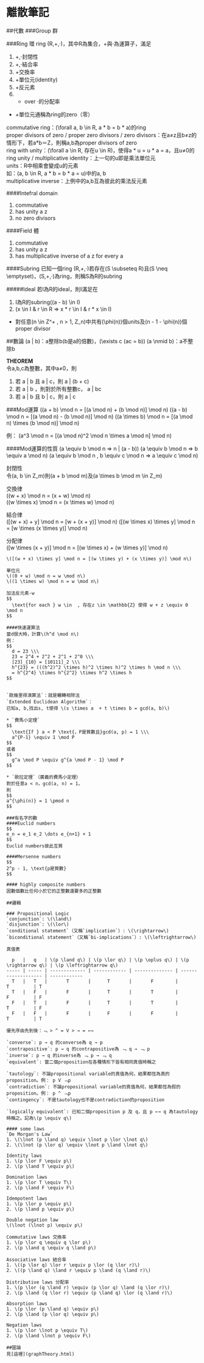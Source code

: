 # 離散筆記

##代數
###Group 群

###Ring 環
ring (R,+,‧)，其中R為集合，+與‧為運算子，滿足
1. +,‧封閉性
2. +,‧結合率
3. +交換率
4. +單位元(identity)
5. +反元素
6. + over ‧的分配率  

* +單位元通稱為ring的zero（零）

commutative ring：\(\forall a, b \in R, a * b = b * a\)的ring  
proper divisors of zero / proper zero divisors / zero divisors：在a≠z且b≠z的情形下，若a*b＝Z，則稱a,b為proper divisors of zero  
ring with unity：\(\forall a \in R, 存在u \in R\)，使得a * u = u * a = a，且u≠0的ring
unity / multiplicative identity：上一句的u即是乘法單位元  
units：R中相乘會變成u的元素  
如：\(a, b \in R, a * b = b * a = u\)中的a, b  
multiplicative inverse：上例中的a,b互為彼此的乘法反元素

####Intefral domain
1. commutative
2. has unity a z
3. no zero divisors

####Field 體
1. commutative
2. has unity a z
3. has multiplicative inverse of a z for every a   
  

####Subring
已知一個ring (R,+,‧)若存在\(S \subseteq R\)且\(S \neq \emptyset\)，(S,+,‧)為ring，則稱S為R的subring

#####Ideal
若I為R的ideal，則I滿足在
1. I為R的subring\((a - b) \in I\)
2. \(x \in I \& r \in R => x * r \in I \& r * x \in I\)

* 對任意\(n \in Z^+ , n > 1, Z_n\)中共有\(\phi(n)\)個units及\(n - 1 - \phi(n)\)個proper divisor

##數論
\(a | b\)：a整除b(b是a的倍數)，\(\exists c (ac = b)\)
\(a \nmid b\)：a不整除b

**THEOREM**  
令a,b,c為整數，其中a≠0，則  
1. 若 a | b 且 a | c，則 a | (b + c)
2. 若 a | b ，則對於所有整數c， a | bc
3. 若 a | b 且 b | c，則 a | c

###Mod運算
\((a + b) \mod n = [(a \mod n) + (b \mod n)] \mod n\)
\((a - b) \mod n = [(a \mod n) - (b \mod n)] \mod n\)
\((a \times b) \mod n = [(a \mod n) \times (b \mod n)] \mod n\)

例：
\(a^3 \mod n = [(a \mod n)^2 \mod n \times a \mod n] \mod n\)

####Mod運算的性質
\(a \equiv b \mod n => n | (a - b)\)
\(a \equiv b \mod n => b \equiv a \mod n\)
\(a \equiv b \mod n , b \equiv c \mod n => a \equiv c \mod n\)

封閉性  
令\(a, b \in Z_m\)則\(a + b \mod m\)及\(a \times b \mod m \in Z_m\)

交換律  
\((w + x) \mod n = (x + w) \mod n\)  
\((w \times x) \mod n = (x \times w) \mod n\)

結合律  
\([(w + x) + y] \mod n = [w + (x + y)] \mod n\)
\([(w \times x) \times y] \mod n = [w \times (x \times y)] \mod n\)

分配律  
\([w \times (x + y)] \mod n = [(w \times x) + (w \times y)] \mod n\)  
~~~ \([w + (x \times y)] \mod n = [(w + x) \times (w + y)] \mod n\) ~~~ 筆記有誤 
\([(w + x) \times y] \mod n = [(w \times y) + (x \times y)] \mod n\)

單位元  
\((0 + w) \mod n = w \mod n\)
\((1 \times w) \mod n = w \mod n\)

加法反元素-w  
$$
  \text{for each } w \in  , 存在z \in \mathbb{Z} 使得 w + z \equiv 0 \mod n
$$

####快速運算法
當d很大時，計算\(h^d \mod n\)
例：
$$
  d = 23 \\\
  23 = 2^4 + 2^2 + 2^1 + 2^0 \\\
  [23]_{10} = [10111]_2 \\\
  h^{23} = (((h^2)^2 \times h)^2 \times h)^2 \times h \mod n \\\
  = h^{2^4} \times h^{2^2} \times h^2 \times h
$$


`歐幾里得演算法`：就是輾轉相除法  
`Extended Euclidean Algorithm`：
已知a, b,找出s, t使得 \(s \times a  + t \times b = gcd(a, b)\)

* `費馬小定理`
$$
  \text{If } a < P \text{，P是質數且}gcd(a, p) = 1 \\\
  a^{P-1} \equiv 1 \mod P 
$$
或者
$$
  g^a \mod P \equiv g^{a \mod P - 1} \mod P
$$

* `歐拉定理`（廣義的費馬小定理）
對於任意a < n，gcd(a, n) = 1，
則
$$
a^{\phi(n)} = 1 \pmod n
$$

###有名字的數
####Euclid numbers
$$
e_n = e_1 e_2 \dots e_{n+1} + 1
$$
Euclid numbers彼此互質

####Mersenne numbers
$$
2^p - 1, \text{p是質數}
$$

#### highly composite numbers
因數個數比任何小於它的正整數還要多的正整數

##邏輯

### Propositional Logic
`conjunction`: \(\land\)  
`disjunction`: \(\lor\)  
`conditional statement`（又稱`implication`）: \(\rightarrow\)  
`biconditional statement`（又稱`bi-implications`）: \(\leftrightarrow\)

真值表  

  p   |   q   | \(p \land q\) | \(p \lor q\) | \(p \oplus q\) | \(p \rightarrow q\) | \(p \leftrightarrow q\)
----- | ----- | ------------- | ------------ | -------------- | ------------------- | ------------
  T   |   T   |       T       |      T       |       F        |           T         | T
  T   |   F   |       F       |      T       |       T        |           F         | F
  F   |   T   |       F       |      T       |       T        |           T         | F
  F   |   F   |       F       |      F       |       F        |           T         | T
  
優先序由先到後：﹁ > ^ = V > → = ←→

`converse`: p → q 的converse為 q → p  
`contrapositive`: p → q 的contrapositive為 ﹁ q → ﹁ p  
`inverse`: p → q 的inverse為 ﹁ p → ﹁ q  
`equivalent`: 當二個proposition在各種情形下皆有相同真值時稱之  

`tautology`: 不論propositional variable的真值為何，結果都恆為真的proposition。例： p V ﹁p  
`contradiction`: 不論propositional variable的真值為何，結果都恆為假的proposition。例： p ^ ﹁p  
`contingency`: 不是tautology也不是contradiction的proposition  

`logically equivalent`: 已知二個proposition p 及 q，且 p ←→ q 為tautology時稱之。記為\(p \equiv q\)  

#### some laws
`De Morgan's Law`  
1. \(\lnot (p \land q) \equiv \lnot p \lor \lnot q\)
2. \(\lnot (p \lor q) \equiv \lnot p \land \lnot q\)

Identity laws  
1. \(p \lor F \equiv p\) 
2. \(p \land T \equiv p\)

Domination laws  
1. \(p \lor T \equiv T\)
2. \(p \land F \equiv F\)

Idempotent laws  
1. \(p \lor p \equiv p\)
2. \(p \land p \equiv p\)

Double negation law
\(\lnot (\lnot p) \equiv p\)

Commutative laws 交換率
1. \(p \lor q \equiv q \lor p\)
2. \(p \land q \equiv q \land p\)

Associative laws 結合率
1. \((p \lor q) \lor r \equiv p \lor (q \lor r)\)
2. \((p \land q) \land r \equiv p \land (q \land r)\)

Distributive laws 分配率
1. \(p \lor (q \land r) \equiv (p \lor q) \land (q \lor r)\)
2. \(p \land (q \lor r) \equiv (p \land q) \lor (q \land r)\)

Absorption laws
1. \(p \lor (p \land q) \equiv p\)
2. \(p \land (p \lor q) \equiv p\)

Negation laws
1. \(p \lor \lnot p \equiv T\)
2. \(p \land \lnot p \equiv F\)
  
##圖論
見[這裡](graphTheory.html)